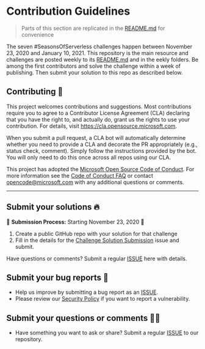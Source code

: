 # Contribution Guidelines

> Parts of this section are replicated in the [README.md](README.md) for convenience

The seven #SeasonsOfServerless challenges happen between November 23, 2020 and January 10, 2021. This repository is the main resource and challenges are posted weekly to its [README.md](README.md) and in the eekly folders. Be among the first contributors and solve the challenge within a week of publishing. Then submit your solution to this repo as described below.

## Contributing 🚩

This project welcomes contributions and suggestions.  Most contributions require you to agree to a
Contributor License Agreement (CLA) declaring that you have the right to, and actually do, grant us
the rights to use your contribution. For details, visit https://cla.opensource.microsoft.com.

When you submit a pull request, a CLA bot will automatically determine whether you need to provide
a CLA and decorate the PR appropriately (e.g., status check, comment). Simply follow the instructions
provided by the bot. You will only need to do this once across all repos using our CLA.

This project has adopted the [Microsoft Open Source Code of Conduct](https://opensource.microsoft.com/codeofconduct/).
For more information see the [Code of Conduct FAQ](https://opensource.microsoft.com/codeofconduct/faq/) or
contact [opencode@microsoft.com](mailto:opencode@microsoft.com) with any additional questions or comments.
<hr/>

## Submit your solutions 🔥
 
🚨 **Submission Process:** Starting November 23, 2020 🚨

 1. Create a public GitHub repo with your solution for that challenge
 2. Fill in the details for the [Challenge Solution Submission](https://github.com/microsoft/seasons-of-serverless/issues/new?assignees=&labels=challenge-submission&template=challenge-solution-submission.md&title=%5BCHALLENGE+SUBMISSION%5D+) issue and submit.

Have questions or comments? Submit a regular [ISSUE](https://github.com/microsoft/25-days-of-serverless/issues/new/choose) here with details.


## Submit your bug reports 🐞

 * Help us improve by submitting a bug report as an [ISSUE](https://github.com/microsoft/25-days-of-serverless/issues/new/choose). 
 * Please review our [Security Policy](https://github.com/microsoft/25-days-of-serverless/security/policy) if you want to report a vulnerability.

## Submit your questions or comments 🙌🏼 

 * Have something you want to ask or share? Submit a regular [ISSUE](https://github.com/microsoft/25-days-of-serverless/issues/new/choose) to our repository.
